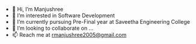 - 👋 Hi, I’m Manjushree
- 👀 I’m interested in Software Development 
- 🌱 I’m currently pursuing Pre-Final year at Saveetha Engineering College 
- 💞️ I’m looking to collaborate on ...
- 📫 Reach me at rmanjushree2005@gmail.com

<!---
ManjushreeRameshkumar/ManjushreeRameshkumar is a ✨ special ✨ repository because its `README.md` (this file) appears on your GitHub profile.
You can click the Preview link to take a look at your changes.
--->
